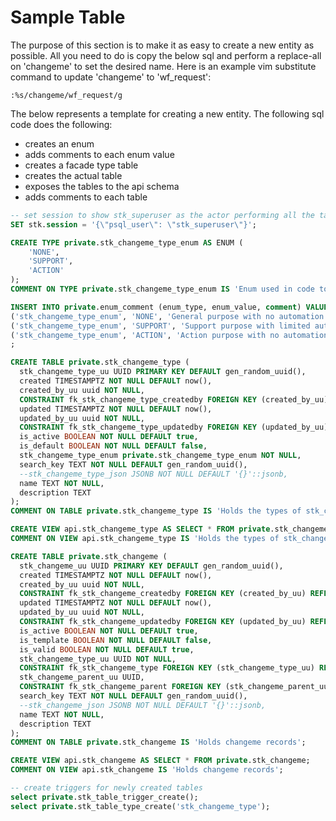 # Sample Table

The purpose of this section is to make it as easy to create a new entity as possible. All you need to do is copy the below sql and perform a replace-all on 'changeme' to set the desired name. Here is an example vim substitute command to update 'changeme' to 'wf_request':

```vim
:%s/changeme/wf_request/g
```
The below represents a template for creating a new entity. The following sql code does the following:

- creates an enum
- adds comments to each enum value
- creates a facade type table
- creates the actual table
- exposes the tables to the api schema
- adds comments to each table

```sql
-- set session to show stk_superuser as the actor performing all the tasks
SET stk.session = '{\"psql_user\": \"stk_superuser\"}';

CREATE TYPE private.stk_changeme_type_enum AS ENUM (
    'NONE',
    'SUPPORT',
    'ACTION'
);
COMMENT ON TYPE private.stk_changeme_type_enum IS 'Enum used in code to automate and validate changeme types.';

INSERT INTO private.enum_comment (enum_type, enum_value, comment) VALUES
('stk_changeme_type_enum', 'NONE', 'General purpose with no automation or validation'),
('stk_changeme_type_enum', 'SUPPORT', 'Support purpose with limited automation or validation'),
('stk_changeme_type_enum', 'ACTION', 'Action purpose with no automation or validation')
;

CREATE TABLE private.stk_changeme_type (
  stk_changeme_type_uu UUID PRIMARY KEY DEFAULT gen_random_uuid(),
  created TIMESTAMPTZ NOT NULL DEFAULT now(),
  created_by_uu uuid NOT NULL,
  CONSTRAINT fk_stk_changeme_type_createdby FOREIGN KEY (created_by_uu) REFERENCES private.stk_actor(stk_actor_uu),
  updated TIMESTAMPTZ NOT NULL DEFAULT now(),
  updated_by_uu uuid NOT NULL,
  CONSTRAINT fk_stk_changeme_type_updatedby FOREIGN KEY (updated_by_uu) REFERENCES private.stk_actor(stk_actor_uu),
  is_active BOOLEAN NOT NULL DEFAULT true,
  is_default BOOLEAN NOT NULL DEFAULT false,
  stk_changeme_type_enum private.stk_changeme_type_enum NOT NULL,
  search_key TEXT NOT NULL DEFAULT gen_random_uuid(),
  --stk_changeme_type_json JSONB NOT NULL DEFAULT '{}'::jsonb,
  name TEXT NOT NULL,
  description TEXT
);
COMMENT ON TABLE private.stk_changeme_type IS 'Holds the types of stk_changeme records. To see a list of all stk_changeme_type_enum enums and their comments, select from api.enum_value where enum_name is stk_changeme_type_enum.';

CREATE VIEW api.stk_changeme_type AS SELECT * FROM private.stk_changeme_type;
COMMENT ON VIEW api.stk_changeme_type IS 'Holds the types of stk_changeme records.';

CREATE TABLE private.stk_changeme (
  stk_changeme_uu UUID PRIMARY KEY DEFAULT gen_random_uuid(),
  created TIMESTAMPTZ NOT NULL DEFAULT now(),
  created_by_uu uuid NOT NULL,
  CONSTRAINT fk_stk_changeme_createdby FOREIGN KEY (created_by_uu) REFERENCES private.stk_actor(stk_actor_uu),
  updated TIMESTAMPTZ NOT NULL DEFAULT now(),
  updated_by_uu uuid NOT NULL,
  CONSTRAINT fk_stk_changeme_updatedby FOREIGN KEY (updated_by_uu) REFERENCES private.stk_actor(stk_actor_uu),
  is_active BOOLEAN NOT NULL DEFAULT true,
  is_template BOOLEAN NOT NULL DEFAULT false,
  is_valid BOOLEAN NOT NULL DEFAULT true,
  stk_changeme_type_uu UUID NOT NULL,
  CONSTRAINT fk_stk_changeme_type FOREIGN KEY (stk_changeme_type_uu) REFERENCES private.stk_changeme_type(stk_changeme_type_uu),
  stk_changeme_parent_uu UUID,
  CONSTRAINT fk_stk_changeme_parent FOREIGN KEY (stk_changeme_parent_uu) REFERENCES private.stk_changeme(stk_changeme_uu),
  search_key TEXT NOT NULL DEFAULT gen_random_uuid(),
  --stk_changeme_json JSONB NOT NULL DEFAULT '{}'::jsonb,
  name TEXT NOT NULL,
  description TEXT
);
COMMENT ON TABLE private.stk_changeme IS 'Holds changeme records';

CREATE VIEW api.stk_changeme AS SELECT * FROM private.stk_changeme;
COMMENT ON VIEW api.stk_changeme IS 'Holds changeme records';

-- create triggers for newly created tables
select private.stk_table_trigger_create();
select private.stk_table_type_create('stk_changeme_type');
```
